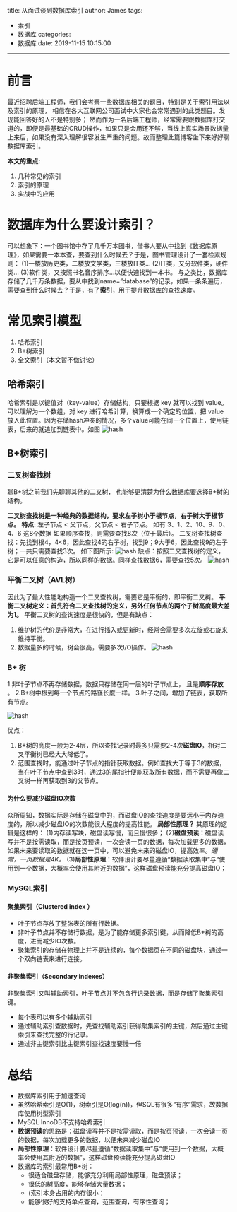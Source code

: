 title: 从面试谈到数据库索引
author: James
tags:
  - 索引
  - 数据库
categories:
  - 数据库
date: 2019-11-15 10:15:00

---

# 前言

最近招聘后端工程师，我们会考察一些数据库相关的题目，特别是关于索引用法以及索引的原理， 相信在各大互联网公司面试中大家也会常常遇到的此类题目。发现能回答好的人不是特别多； 然而作为一名后端工程师，经常需要跟数据库打交道的，即便是最基础的CRUD操作，如果只是会用还不够，当线上真实场景数据量上来后，如果没有深入理解很容发生严重的问题。故而整理此篇博客坐下来好好聊数据库索引。

<!-- more -->
**本文的重点:**

1. 几种常见的索引 
2. 索引的原理
3. 实战中的应用

#  **数据库为什么要设计索引？** 
可以想象下：一个图书馆中存了几千万本图书，借书人要从中找到《数据库原理》，如果需要一本本查，要查到什么时候去？于是，图书管理设计了一套检索规则：
(1)一楼放历史类，二楼放文学类，三楼放IT类…
(2)IT类，又分软件类，硬件类…
(3)软件类，又按照书名音序排序…以便快速找到一本书。
与之类比，数据库存储了几千万条数据，要从中找到name=”database”的记录，如果一条条遍历，需要查到什么时候去？于是，有了**索引**，用于提升数据库的查找速度。

# 常见索引模型
1. 哈希索引
2. B+树索引
3. 全文索引（本文暂不做讨论）

## 哈希索引
哈希索引是以键值对（key-value）存储结构，只要根据 key 就可以找到 value。可以理解为一个数组，对 key 进行哈希计算，换算成一个确定的位置，把 value 放入此位置。因为存储hash冲突的情况，多个value可能在同一个位置上，使用链表，后来的就追加到链表中。如图
![hash](/images/indexs/hash.png)

## B+树索引

### 二叉树查找树
聊B+树之前我们先聊聊其他的二叉树， 也能够更清楚为什么数据库要选择B+树的结构。

 **二叉树查找树是一种经典的数据结构，要求左子树小于根节点，右子树大于根节点。** 
**特点:** 左子节点 < 父节点，父节点 < 右子节点。 
如有 3、1、2、10、9、0、4、6 这8个数据 如果顺序查找，则需要查找8次（位于最后）。
二叉树查找树查找：先找到根4，4<6，因此查找4的右子树，找到9；9大于6，因此查找9的左子树；一共只需要查找3次。
如下图所示:
![hash](/images/indexs/sreachTree.png)
 缺点：按照二叉查找树的定义，它是可以任意的构造，所以同样的数据。同样查找数据6，需要查找5次。 
![hash](/images/indexs/st2.png)

### 平衡二叉树（AVL树）
 因此为了最大性能地构造一个二叉查找树，需要它是平衡的，即平衡二叉树。 
 **平衡二叉树定义：首先符合二叉查找树的定义，另外任何节点的两个子树高度最大差为1。** 
平衡二叉树的查询速度是很快的，但是有缺点：

1. 维护树的代价是非常大，在进行插入或更新时，经常会需要多次左旋或右旋来维持平衡。
2. 数据量多的时候，树会很高，需要多次I/O操作。
![hash](/images/indexs/avl.png)

### B+ 树
1.非叶子节点不再存储数据，数据只存储在同一层的叶子节点上， 且是**顺序存放** 。
2.B+树中根到每一个节点的路径长度一样。
3.叶子之间，增加了链表，获取所有节点。

![hash](/images/indexs/B+tree.png)

优点：
1. B+树的高度一般为2-4层，所以查找记录时最多只需要2-4次**磁盘IO**，相对二叉平衡树已经大大降低了。
2. 范围查找时，能通过叶子节点的指针获取数据。例如查找大于等于3的数据，当在叶子节点中查到3时，通过3的尾指针便能获取所有数据，而不需要再像二叉树一样再获取到3的父节点。

#### 为什么要减少磁盘IO次数
众所周知，数据实际是存储在磁盘中的，而磁盘IO的查找速度是要远小于内存速度的，所以减少磁盘IO的次数能很大程度的提高性能。
**局部性原理？**
其原理的逻辑是这样的：
(1)内存读写块，磁盘读写慢，而且慢很多；
(2)**磁盘预读**：磁盘读写并不是按需读取，而是按页预读，一次会读一页的数据，每次加载更多的数据，如果未来要读取的数据就在这一页中，可以避免未来的磁盘IO，提高效率。*通常，一页数据是4K。*
(3)**局部性原理**：软件设计要尽量遵循“数据读取集中”与“使用到一个数据，大概率会使用其附近的数据”，这样磁盘预读能充分提高磁盘IO；

### MySQL索引
#### 聚集索引（Clustered index ）
- 叶子节点存放了整张表的所有行数据。
- 非叶子节点并不存储行数据，是为了能存储更多索引键，从而降低B+树的高度，进而减少IO次数。
- 聚集索引的存储在物理上并不是连续的，每个数据页在不同的磁盘块，通过一个双向链表来进行连接。


#### 非聚集索引（Secondary indexes）
非聚集索引又叫辅助索引，叶子节点并不包含行记录数据，而是存储了聚集索引键。 
- 每个表可以有多个辅助索引
- 通过辅助索引查数据时，先查找辅助索引获得聚集索引的主键，然后通过主键索引来查找完整的行记录。
- 通过非主键索引比主键索引查找速度要慢一倍

# 总结
- 数据库索引用于加速查询
- 虽然哈希索引是O(1)，树索引是O(log(n))，但SQL有很多“有序”需求，故数据库使用树型索引
- MySQL InnoDB不支持哈希索引
- **数据预读**的思路是：磁盘读写并不是按需读取，而是按页预读，一次会读一页的数据，每次加载更多的数据，以便未来减少磁盘IO
- **局部性原理**：软件设计要尽量遵循“数据读取集中”与“使用到一个数据，大概率会使用其附近的数据”，这样磁盘预读能充分提高磁盘IO
- 数据库的索引最常用B+树：
  - 很适合磁盘存储，能够充分利用局部性原理，磁盘预读；
  - 很低的树高度，能够存储大量数据；
  - (索引本身占用的内存很小；
  - 能够很好的支持单点查询，范围查询，有序性查询；